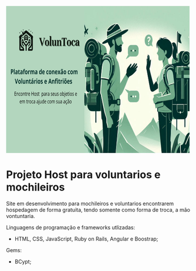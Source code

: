 <img src="app/assets/banner_page-0001.jpg" width="500" height="400">


# Projeto Host para voluntarios e mochileiros
Site em desenvolvimento para mochileiros e voluntarios encontrarem hospedagem de forma gratuita, tendo somente como forma de troca, a mão vontuntaria.

Linguagens de programação e frameworks utlizadas:
- HTML, CSS, JavaScript, Ruby on Rails, Angular e Boostrap;

Gems:
- BCypt;
